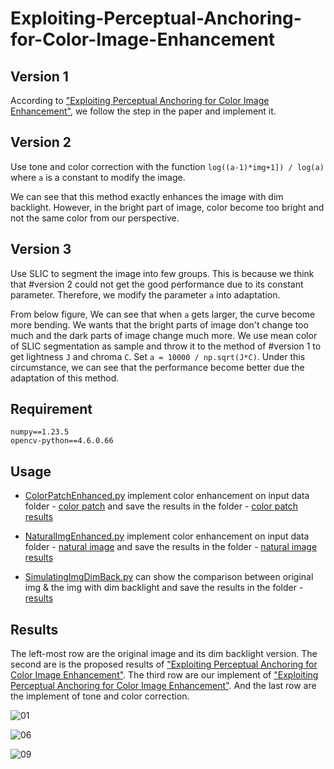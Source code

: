 # Exploiting-Perceptual-Anchoring-for-Color-Image-Enhancement

## Version 1

According to ["Exploiting Perceptual Anchoring for Color Image Enhancement"](https://ieeexplore.ieee.org/document/7337421), we follow the step in the paper and implement it.

## Version 2

Use tone and color correction with the function `log((a-1)*img+1]) / log(a)` where `a` is a constant to modify the image.

We can see that this method exactly enhances the image with dim backlight. However, in the bright part of image, color become too bright and not the same color from our perspective.

## Version 3

Use SLIC to segment the image into few groups. This is because we think that #version 2 could not get the good performance due to its constant parameter. Therefore, we modify the parameter `a` into adaptation.

From below figure, We can see that when `a` gets larger, the curve become more bending. We wants that the bright parts of image don't change too much and the dark parts of image change much more. We use mean color of SLIC segmentation as sample and throw it to the method of #version 1 to get lightness `J` and chroma `C`. Set `a = 10000 / np.sqrt(J*C)`. Under this circumstance, we can see that the performance become better due the adaptation of this method.

## Requirement

```
numpy==1.23.5
opencv-python==4.6.0.66
```

## Usage

* [ColorPatchEnhanced.py](https://github.com/patrick0314/Exploiting-Perceptual-Anchoring-for-Color-Image-Enhancement/blob/main/ColorPatchEnhanced.py) implement color enhancement on input data folder - [color patch](https://github.com/patrick0314/Exploiting-Perceptual-Anchoring-for-Color-Image-Enhancement/tree/main/images/color%20patch) and save the results in the folder - [color patch results](https://github.com/patrick0314/Exploiting-Perceptual-Anchoring-for-Color-Image-Enhancement/tree/main/images/color%20patch%20results)

* [NaturalImgEnhanced.py](https://github.com/patrick0314/Exploiting-Perceptual-Anchoring-for-Color-Image-Enhancement/blob/main/NaturalImgEnhanced.py) implement color enhancement on input data folder - [natural image](https://github.com/patrick0314/Exploiting-Perceptual-Anchoring-for-Color-Image-Enhancement/tree/main/images/natural%20image) and save the results in the folder - [natural image results](https://github.com/patrick0314/Exploiting-Perceptual-Anchoring-for-Color-Image-Enhancement/tree/main/images/natural%20image%20results)

* [SimulatingImgDimBack.py](https://github.com/patrick0314/Exploiting-Perceptual-Anchoring-for-Color-Image-Enhancement/blob/main/SimulatingImgDimBack.py) can show the comparison between original img & the img with dim backlight and save the results in the folder - [results](https://github.com/patrick0314/Exploiting-Perceptual-Anchoring-for-Color-Image-Enhancement/tree/main/images/results)

## Results

The left-most row are the original image and its dim backlight version. The second are is the proposed results of ["Exploiting Perceptual Anchoring for Color Image Enhancement"](https://ieeexplore.ieee.org/document/7337421). The third row are our implement of ["Exploiting Perceptual Anchoring for Color Image Enhancement"](https://ieeexplore.ieee.org/document/7337421). And the last row are the implement of tone and color correction.

![01](https://user-images.githubusercontent.com/47914151/208063921-132bb8cf-c977-474a-8d41-77d00bba61a9.png)

![06](https://user-images.githubusercontent.com/47914151/208063937-7d7ffd08-2584-49dd-8887-0c0a7bca3f23.png)

![09](https://user-images.githubusercontent.com/47914151/208063955-dbae087f-404b-49e3-887f-4a08da1aa816.png)
